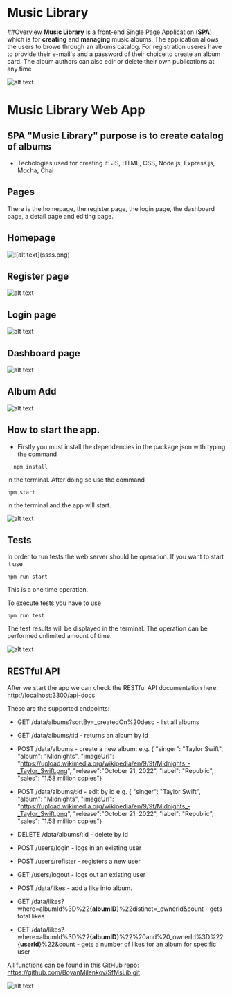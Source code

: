 
# Music Library

##Overview
**Music Library** is a front-end Single Page Application (**SPA**) which is for **creating** and **managing** music albums. The application allows the users to browe through an albums catalog. For registration useres have to provide their e-mail's and a password of their choice to create an album card. The album authors can also edir or delete their own publications at any time

![alt text](images/ssss.png)

# Music Library Web App

## SPA "Music Library" purpose is to create catalog of albums
- Techologies used for creating it: JS, HTML, CSS, Node.js, Express.js, Mocha, Chai

## Pages
There is the homepage, the register page, the login page, the dashboard page, a detail page and editing page.

## Homepage

![!\[alt text\](ssss.png)](images/Screenshot_2024-02-23_113417.png)

## Register page

![alt text](images/register.png)

## Login page

![alt text](images/Screenshot_2024-02-23_113410.png)

## Dashboard page

![alt text](images/dash.png)

## Album Add

![alt text](images/add.png)

## How to start the app.
- Firstly you must install the dependencies in the package.json with typing the command
```
  npm install
```
   in the terminal. After doing so use the command
```
npm start
```
in the terminal and the app will start.

![alt text](images/np.png)

## Tests

In order to run tests the web server should be operation. If you want to start it use 
```
npm run start
```

This is a one time operation. 

To execute tests you have to use 
```
npm run test
```

The test results will be displayed in the terminal. The operation can be performed unlimited amount of time.

![alt text](images/tests.png)

## RESTful API

After we start the app we can check the RESTful API documentation here: http://localhost:3300/api-docs

These are the supported endpoints:

- GET /data/albums?sortBy=_createdOn%20desc - list all albums

- GET /data/albums/:id - returns an album by id 

- POST /data/albums - create a new album: e.g. { "singer": "Taylor Swift", "album": "Midnights", "imageUrl": "https://upload.wikimedia.org/wikipedia/en/9/9f/Midnights_-_Taylor_Swift.png", "release":"October 21, 2022", "label": "Republic", "sales": "1.58 million copies"}

- POST /data/albums/:id - edit by id e.g. { "singer": "Taylor Swift", "album": "Midnights", "imageUrl": "https://upload.wikimedia.org/wikipedia/en/9/9f/Midnights_-_Taylor_Swift.png", "release":"October 21, 2022", "label": "Republic", "sales": "1.58 million copies"}

- DELETE /data/albums/:id - delete by id

- POST /users/login - logs in an existing user

- POST /users/refister - registers a new user

- GET /users/logout - logs out an existing user

- POST /data/likes - add a like into album.

- GET /data/likes?where=albumId%3D%22{**albumID**}%22distinct=_ownerId&count - gets total likes

- GET /data/likes?where=albumId%3D%22{**albumID**}%22%20and%20_ownerId%3D%22{**userId**}%22&count - gets a number of likes for an album for specific user

All functions can be found in this GitHub repo: 
https://github.com/BoyanMilenkov/SfMsLib.git

![alt text](images/apipic1.png)
